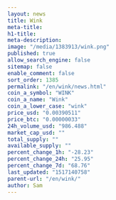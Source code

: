 ```yaml
---
layout: news
title: Wink
meta-title: 
h1-title: 
meta-description: 
image: "/media/1383913/wink.png"
published: true
allow_search_engine: false
sitemap: false
enable_comment: false
sort_order: 1385
permalink: "/en/wink/news.html"
coin_a_symbol: "WINK"
coin_a_name: "Wink"
coin_a_lower_case: "wink"
price_usd: "0.00390511"
price_btc: "0.00000033"
24h_volume_usd: "986.488"
market_cap_usd: ""
total_supply: ""
available_supply: ""
percent_change_1h: "-28.23"
percent_change_24h: "25.95"
percent_change_7d: "68.76"
last_updated: "1517140758"
parent-url: "/en/wink/"
author: Sam
---
```


